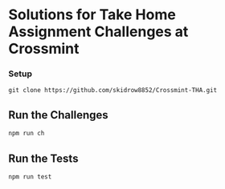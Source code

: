 # Solutions for Take Home Assignment Challenges at Crossmint

### Setup

```
git clone https://github.com/skidrow8852/Crossmint-THA.git
```

## Run the Challenges

```js
npm run ch
```

## Run the Tests

```js
npm run test
```
